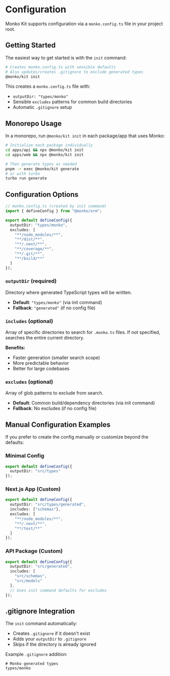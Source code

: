 # Configuration

Monko Kit supports configuration via a `monko.config.ts` file in your project root.

## Getting Started

The easiest way to get started is with the `init` command:

```bash
# Creates monko.config.ts with sensible defaults
# Also updates/creates .gitignore to exclude generated types
@monko/kit init
```

This creates a `monko.config.ts` file with:
- `outputDir: "types/monko"`
- Sensible `excludes` patterns for common build directories
- Automatic `.gitignore` setup

## Monorepo Usage

In a monorepo, run `@monko/kit init` in each package/app that uses Monko:

```bash
# Initialize each package individually
cd apps/api && npx @monko/kit init
cd apps/web && npx @monko/kit init

# Then generate types as needed
pnpm -r exec @monko/kit generate
# or with turbo
turbo run generate
```

## Configuration Options

```typescript
// monko.config.ts (created by init command)
import { defineConfig } from "@monko/orm";

export default defineConfig({
  outputDir: "types/monko",
  excludes: [
    "**/node_modules/**",
    "**/dist/**",
    "**/.next/**",
    "**/coverage/**",
    "**/.git/**",
    "**/build/**"
  ]
});
```

### `outputDir` (required)
Directory where generated TypeScript types will be written.
- **Default**: `"types/monko"` (via init command)
- **Fallback**: `"generated"` (if no config file)

### `includes` (optional)
Array of specific directories to search for `.monko.ts` files. If not specified, searches the entire current directory.

**Benefits:**
- Faster generation (smaller search scope)
- More predictable behavior
- Better for large codebases

### `excludes` (optional)
Array of glob patterns to exclude from search. 
- **Default**: Common build/dependency directories (via init command)
- **Fallback**: No excludes (if no config file)

## Manual Configuration Examples

If you prefer to create the config manually or customize beyond the defaults:

### Minimal Config
```typescript
export default defineConfig({
  outputDir: "src/types"
});
```

### Next.js App (Custom)
```typescript
export default defineConfig({
  outputDir: "src/types/generated",
  includes: ["schemas"],
  excludes: [
    "**/node_modules/**",
    "**/.next/**",
    "**/test/**"
  ]
});
```

### API Package (Custom)
```typescript
export default defineConfig({
  outputDir: "src/generated",
  includes: [
    "src/schemas",
    "src/models"
  ],
  // Uses init command defaults for excludes
});
```

## .gitignore Integration

The `init` command automatically:
- Creates `.gitignore` if it doesn't exist
- Adds your `outputDir` to `.gitignore`
- Skips if the directory is already ignored

Example `.gitignore` addition:
```
# Monko generated types
types/monko
``` 